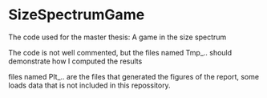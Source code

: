 # SizeSpectrumGame
The code used for the master thesis: A game in the size spectrum

The code is not well commented, but the files named Tmp_.. should demonstrate how I computed the results

files named Plt_.. are the files that generated the figures of the report, some loads data that is not included in this repossitory.

